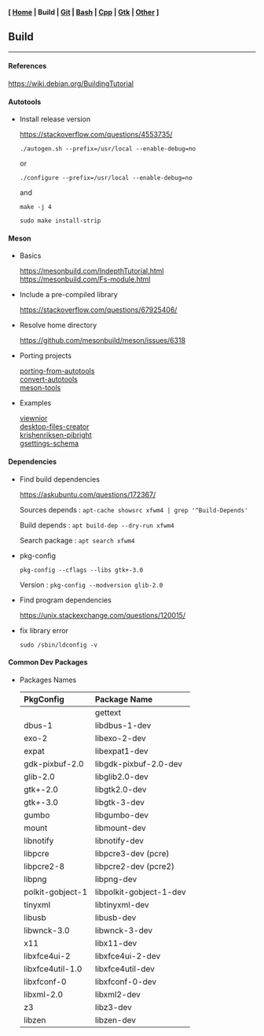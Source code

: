 <link href="style.css" rel="stylesheet"></link>

**[ [Home](00-Home.html) | Build | [Git](10-Git.html) | [Bash](15-Bash.html) | [Cpp](25-Cpp.html) | [Gtk](30-Gtk.html) | [Other](99-Other.html) ]**

## Build

---

#### References

https://wiki.debian.org/BuildingTutorial  


#### Autotools
    
* Install release version
    
    https://stackoverflow.com/questions/4553735/  
    
    `./autogen.sh --prefix=/usr/local --enable-debug=no`
    
    or
    
    `./configure --prefix=/usr/local --enable-debug=no`
    
    and
    
    `make -j 4`
    
    `sudo make install-strip`


#### Meson

* Basics
    
    https://mesonbuild.com/IndepthTutorial.html  
    https://mesonbuild.com/Fs-module.html  

* Include a pre-compiled library
    
    https://stackoverflow.com/questions/67925406/  

* Resolve home directory
    
    https://github.com/mesonbuild/meson/issues/6318  

* Porting projects
    
    [porting-from-autotools](https://mesonbuild.com/Porting-from-autotools.html)  
    [convert-autotools](https://nibblestew.blogspot.com/2016/09/how-to-convert-autotools-project-to.html)  
    [meson-tools](https://github.com/mesonbuild/meson/tree/master/tools)  

* Examples
    
    [viewnior](https://github.com/hellosiyan/Viewnior)  
    [desktop-files-creator](https://github.com/alexkdeveloper/desktop-files-creator)  
    [krishenriksen-pibright](https://github.com/krishenriksen/pibright/blob/master/meson.build)  
    [gsettings-schema](https://discourse.gnome.org/t/installing-gsettings-schema-with-meson/13373)  


#### Dependencies

* Find build dependencies

    https://askubuntu.com/questions/172367/  
    
    Sources depends : `apt-cache showsrc xfwm4 | grep '^Build-Depends'`
    
    Build depends : `apt build-dep --dry-run xfwm4`
    
    Search package : `apt search xfwm4`
    
* pkg-config

    `pkg-config --cflags --libs gtk+-3.0`
    
    Version : `pkg-config --modversion glib-2.0`

* Find program dependencies
    
    https://unix.stackexchange.com/questions/120015/  

* fix library error

    `sudo /sbin/ldconfig -v`


#### Common Dev Packages

* Packages Names

    | PkgConfig               | Package Name            |
    | :---------------------- | :---------------------- |
    |                         | gettext                 |
    | dbus-1                  | libdbus-1-dev           |
    | exo-2                   | libexo-2-dev            |
    | expat                   | libexpat1-dev           |
    | gdk-pixbuf-2.0          | libgdk-pixbuf-2.0-dev   |
    | glib-2.0                | libglib2.0-dev          |
    | gtk+-2.0                | libgtk2.0-dev           |
    | gtk+-3.0                | libgtk-3-dev            |
    | gumbo                   | libgumbo-dev            |
    | mount                   | libmount-dev            |
    | libnotify               | libnotify-dev           |
    | libpcre                 | libpcre3-dev (pcre)     |
    | libpcre2-8              | libpcre2-dev (pcre2)    |
    | libpng                  | libpng-dev              |
    | polkit-gobject-1        | libpolkit-gobject-1-dev |
    | tinyxml                 | libtinyxml-dev          |
    | libusb                  | libusb-dev              |
    | libwnck-3.0             | libwnck-3-dev           |
    | x11                     | libx11-dev              |
    | libxfce4ui-2            | libxfce4ui-2-dev        |
    | libxfce4util-1.0        | libxfce4util-dev        |
    | libxfconf-0             | libxfconf-0-dev         |
    | libxml-2.0              | libxml2-dev             |
    | z3                      | libz3-dev               |
    | libzen                  | libzen-dev              |


